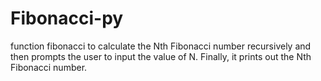 # Fibonacci-py

 function fibonacci to calculate the Nth Fibonacci number recursively and then prompts the user to input the value of N. Finally, it prints out the Nth Fibonacci number.
